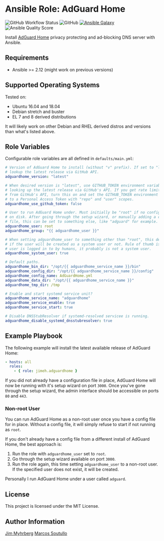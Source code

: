 # Ansible Role: AdGuard Home

![GitHub Workflow Status](https://img.shields.io/github/workflow/status/jimeh/ansible-adguardhome/CI?style=flat) ![GitHub](https://img.shields.io/github/license/jimeh/ansible-adguardhome?style=flat) [![Ansible Galaxy](https://img.shields.io/badge/galaxy-jimeh.adguardhome-660198?style=flat)](https://galaxy.ansible.com/jimeh/adguardhome) ![Ansible Quality Score](https://img.shields.io/ansible/quality/46001?style=flat)

Install [AdGuard Home](https://github.com/AdguardTeam/AdGuardHome) privacy
protecting and ad-blocking DNS server with Ansible.

## Requirements

- Ansible >= 2.12 (might work on previous versions)

## Supported Operating Systems

Tested on:

- Ubuntu 16.04 and 18.04
- Debian stretch and buster
- EL 7 and 8 derived distributions

It will likely work on other Debian and RHEL derived distros and versions than
what's listed above.

## Role Variables

Configurable role variables are all defined in `defaults/main.yml`:

```yaml
# Version of AdGuard Home to install (without "v" prefix). If set to "latest",
# lookup the latest release via GitHub API.
adguardhome_version: "latest"

# When desired version is "latest", use GITHUB_TOKEN environment variable when
# looking up the latest release via GitHub's API. If you get rate limit errors
# from GitHub's API, turn this on and set the GITHUB_TOKEN environment variable
# to a Personal Access Token with "repo" and "user" scopes.
adguardhome_use_github_token: false

# User to run AdGuard Home under. Must initially be "root" if no config file is
# on disk. After going through the setup wizard, or manually adding a config
# file, this can be set to something else, like "adguard" for example.
adguardhome_user: root
adguardhome_group: "{{ adguardhome_user }}"

# When setting adguardhome_user to something other than "root", this determines
# if the user will be created as a system user or not. Rule of thumb is if the
# user is logged in to by humans, it probably is not a system user.
adguardhome_system_user: true

# Default paths.
adguardhome_bin_dir: "/opt/{{ adguardhome_service_name }}/bin"
adguardhome_config_dir: "/opt/{{ adguardhome_service_name }}/config"
adguardhome_config_name: AdGuardHome.yml
adguardhome_data_dir: "/opt/{{ adguardhome_service_name }}"
adguardhome_tmp_dir: /tmp

# Enable and start systemd service unit?
adguardhome_service_name: "adguardhome"
adguardhome_service_enable: true
adguardhome_service_start: true

# Disable DNSStubResolver if systemd-resolved servicee is running.
adguardhome_disable_systemd_dnsstubresolver: true
```

## Example Playbook

The following example will install the latest available release of AdGuard Home:

```yaml
- hosts: all
  roles:
    - { role: jimeh.adguardhome }
```

If you did not already have a configuration file in place, AdGuard Home will now
be running with it's setup wizard on port `3000`. Once you've gone through the
setup wizard, the admin interface should be accessible on ports `80` and `443`.

### Non-root User

You can run AdGuard Home as a non-root user once you have a config file for in
place. Without a config file, it will simply refuse to start if not running as
`root`.

If you don't already have a config file from a different install of AdGuard
Home, the best approach is:

1. Run the role with `adguardhome_user` set to `root`.
2. Go through the setup wizard available on port `3000`.
3. Run the role again, this time setting `adguardhome_user` to a non-root
   user. If the specified user does not exist, it will be created.

Personally I run AdGuard Home under a user called `adguard`.

## License

This project is licensed under the MIT License.

## Author Information

[Jim Myhrberg](https://jimeh.me/)
[Marcos Soutullo](https://github.com/kitos9112)